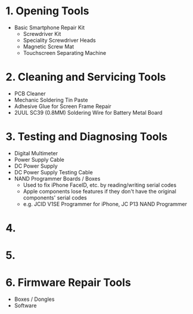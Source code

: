 # 1. Opening Tools
- Basic Smartphone Repair Kit
	- Screwdriver Kit
	- Speciality Screwdriver Heads
	- Magnetic Screw Mat
	- Touchscreen Separating Machine
# 2. Cleaning and Servicing Tools
 - PCB Cleaner
 - Mechanic Soldering Tin Paste
 - Adhesive Glue for Screen Frame Repair
 - 2UUL SC39 (0.8MM) Soldering Wire for Battery Metal Board
# 3. Testing and Diagnosing Tools
- Digital Multimeter
- Power Supply Cable
- DC Power Supply
- DC Power Supply Testing Cable
- NAND Programmer Boards / Boxes
	- Used to fix iPhone FaceID, etc. by reading/writing serial codes
	- Apple components lose features if they don't have the original components' serial codes
	- e.g. JCID V1SE Programmer for iPhone, JC P13 NAND Programmer
# 4. 
# 5. 
# 6. Firmware Repair Tools
- Boxes / Dongles
- Software